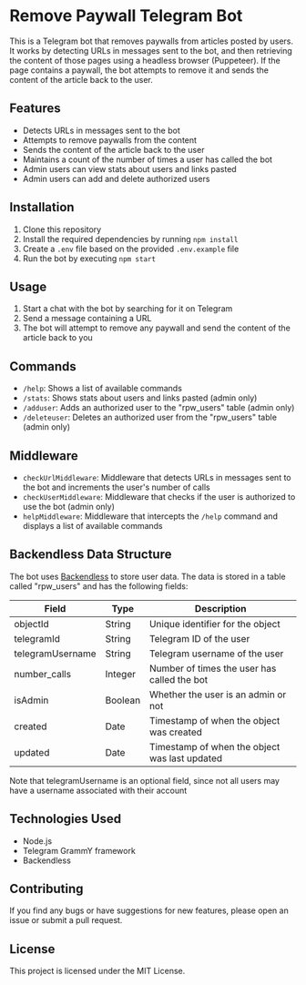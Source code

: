 # Remove Paywall Telegram Bot

This is a Telegram bot that removes paywalls from articles posted by users. It works by detecting URLs in messages sent to the bot, and then retrieving the content of those pages using a headless browser (Puppeteer). If the page contains a paywall, the bot attempts to remove it and sends the content of the article back to the user.

## Features

- Detects URLs in messages sent to the bot
- Attempts to remove paywalls from the content
- Sends the content of the article back to the user
- Maintains a count of the number of times a user has called the bot
- Admin users can view stats about users and links pasted
- Admin users can add and delete authorized users

## Installation

1. Clone this repository
2. Install the required dependencies by running `npm install`
3. Create a `.env` file based on the provided `.env.example` file
4. Run the bot by executing `npm start`

## Usage

1. Start a chat with the bot by searching for it on Telegram
2. Send a message containing a URL
3. The bot will attempt to remove any paywall and send the content of the article back to you

## Commands

- `/help`: Shows a list of available commands
- `/stats`: Shows stats about users and links pasted (admin only)
- `/adduser`: Adds an authorized user to the "rpw_users" table (admin only)
- `/deleteuser`: Deletes an authorized user from the "rpw_users" table (admin only)

## Middleware

- `checkUrlMiddleware`: Middleware that detects URLs in messages sent to the bot and increments the user's number of calls
- `checkUserMiddleware`: Middleware that checks if the user is authorized to use the bot (admin only)
- `helpMiddleware`: Middleware that intercepts the `/help` command and displays a list of available commands

## Backendless Data Structure

The bot uses [Backendless](https://backendless.com/) to store user data. The data is stored in a table called "rpw_users" and has the following fields:

| Field           | Type    | Description                                    |
|----------------|---------|------------------------------------------------|
| objectId       | String  | Unique identifier for the object               |
| telegramId     | String  | Telegram ID of the user                        |
| telegramUsername | String  | Telegram username of the user                  |
| number_calls   | Integer | Number of times the user has called the bot     |
| isAdmin        | Boolean | Whether the user is an admin or not             |
| created        | Date    | Timestamp of when the object was created        |
| updated        | Date    | Timestamp of when the object was last updated   |

Note that telegramUsername is an optional field, since not all users may have a username associated with their account

## Technologies Used

- Node.js
- Telegram GrammY framework
- Backendless

## Contributing

If you find any bugs or have suggestions for new features, please open an issue or submit a pull request.

## License

This project is licensed under the MIT License.
